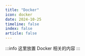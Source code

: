 ```yaml
---
title: "Docker"
icon: docker
date: 2024-10-25
timeline: false
index: false
article: false
---
```

:::info
这里放置 Docker 相关的内容
:::

<Catalog />
